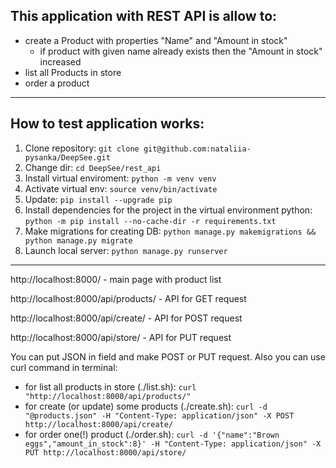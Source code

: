 ## This application with REST API is allow to:
   - create a Product with properties "Name" and "Amount in stock"
       - if product with given name already exists then the "Amount in stock" 
         increased
   - list all Products in store
   - order a product  
____

## How  to test application works:
1. Clone repository: `git clone git@github.com:nataliia-pysanka/DeepSee.git`
2. Change dir: `cd DeepSee/rest_api`
3. Install virtual enviroment: `python -m venv venv`
4. Activate virtual env: `source venv/bin/activate`
5. Update: `pip install --upgrade pip`
6. Install dependencies for the project in the virtual environment python:
   `python -m pip install --no-cache-dir -r requirements.txt`
7. Make migrations for creating DB:
   `python manage.py makemigrations && python manage.py migrate`
8. Launch local server: `python manage.py runserver`
____
http://localhost:8000/ - main page with product list

http://localhost:8000/api/products/ - API for GET request

http://localhost:8000/api/create/ - API for POST request

http://localhost:8000/api/store/ - API for PUT request

You can put JSON in field and make POST or PUT request. 
Also you can use  curl command in terminal:
* for list all products in store (./list.sh):
```curl "http://localhost:8000/api/products/"```
* for create (or update) some products (./create.sh):
```curl -d "@products.json" -H "Content-Type: application/json" -X POST http://localhost:8000/api/create/```
* for order one(!) product (./order.sh):
```curl -d '{"name":"Brown eggs","amount_in_stock":8}' -H "Content-Type: application/json" -X PUT http://localhost:8000/api/store/```